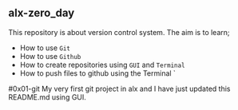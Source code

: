  alx-zero_day
  ------------------
This repository is about version control system. The aim is to learn;
 - How to use `Git`
 - How to use `Github`
 - How to create repositories using `GUI` and `Terminal`
 - How to push files to github using the Terminal
`

#0x01-git My very first git project in alx and I have just updated this README.md using GUI.
